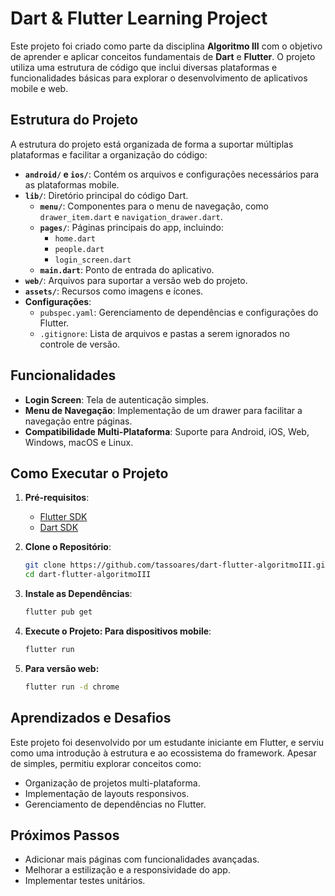 # Dart & Flutter Learning Project

Este projeto foi criado como parte da disciplina **Algoritmo III** com o objetivo de aprender e aplicar conceitos fundamentais de **Dart** e **Flutter**. O projeto utiliza uma estrutura de código que inclui diversas plataformas e funcionalidades básicas para explorar o desenvolvimento de aplicativos mobile e web.

## Estrutura do Projeto

A estrutura do projeto está organizada de forma a suportar múltiplas plataformas e facilitar a organização do código:

- **`android/` e `ios/`**: Contém os arquivos e configurações necessários para as plataformas mobile.
- **`lib/`**: Diretório principal do código Dart.
  - **`menu/`**: Componentes para o menu de navegação, como `drawer_item.dart` e `navigation_drawer.dart`.
  - **`pages/`**: Páginas principais do app, incluindo:
    - `home.dart`
    - `people.dart`
    - `login_screen.dart`
  - **`main.dart`**: Ponto de entrada do aplicativo.
- **`web/`**: Arquivos para suportar a versão web do projeto.
- **`assets/`**: Recursos como imagens e ícones.
- **Configurações**:
  - `pubspec.yaml`: Gerenciamento de dependências e configurações do Flutter.
  - `.gitignore`: Lista de arquivos e pastas a serem ignorados no controle de versão.

## Funcionalidades

- **Login Screen**: Tela de autenticação simples.
- **Menu de Navegação**: Implementação de um drawer para facilitar a navegação entre páginas.
- **Compatibilidade Multi-Plataforma**: Suporte para Android, iOS, Web, Windows, macOS e Linux.

## Como Executar o Projeto

1. **Pré-requisitos**:
   - [Flutter SDK](https://flutter.dev/docs/get-started/install)
   - [Dart SDK](https://dart.dev/get-dart)

2. **Clone o Repositório**:
   ```bash
   git clone https://github.com/tassoares/dart-flutter-algoritmoIII.git
   cd dart-flutter-algoritmoIII
   ```
3. **Instale as Dependências**:

    ```bash
    flutter pub get
    ```
4. **Execute o Projeto: Para dispositivos mobile**:

    ```bash
    flutter run
    ```
5. **Para versão web:**

    ```bash
    flutter run -d chrome
    ```
    
## Aprendizados e Desafios

Este projeto foi desenvolvido por um estudante iniciante em Flutter, e serviu como uma introdução à estrutura e ao ecossistema do framework. Apesar de simples, permitiu explorar conceitos como:

- Organização de projetos multi-plataforma.
- Implementação de layouts responsivos.
- Gerenciamento de dependências no Flutter.

## Próximos Passos
- Adicionar mais páginas com funcionalidades avançadas.
- Melhorar a estilização e a responsividade do app.
- Implementar testes unitários.   
    
